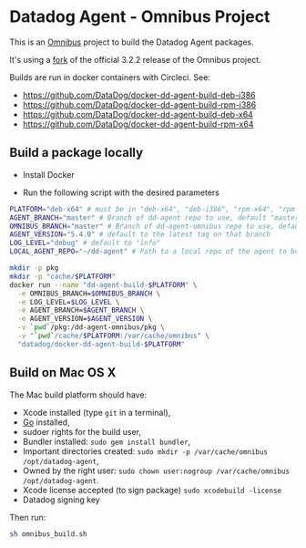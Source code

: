 Datadog Agent - Omnibus Project
================

This is an [Omnibus](https://github.com/opscode/omnibus) project to build the Datadog Agent packages.

It's using a [fork](https://github.com/DataDog/omnibus-ruby/compare/chef:v3.2.2...custom3.2.2-2) of the official 3.2.2 release of the Omnibus project.

Builds are run in docker containers with Circleci.
See:
* https://github.com/DataDog/docker-dd-agent-build-deb-i386
* https://github.com/DataDog/docker-dd-agent-build-rpm-i386
* https://github.com/DataDog/docker-dd-agent-build-deb-x64
* https://github.com/DataDog/docker-dd-agent-build-rpm-x64


## Build a package locally

* Install Docker

* Run the following script with the desired parameters

```bash
PLATFORM="deb-x64" # must be in "deb-x64", "deb-i386", "rpm-x64", "rpm-i386"
AGENT_BRANCH="master" # Branch of dd-agent repo to use, default "master"
OMNIBUS_BRANCH="master" # Branch of dd-agent-omnibus repo to use, default "master"
AGENT_VERSION="5.4.0" # default to the latest tag on that branch
LOG_LEVEL="debug" # default to "info"
LOCAL_AGENT_REPO="~/dd-agent" # Path to a local repo of the agent to build from. Defaut is not set and the build will be done against the github repo

mkdir -p pkg
mkdir -p "cache/$PLATFORM"
docker run --name "dd-agent-build-$PLATFORM" \
  -e OMNIBUS_BRANCH=$OMNIBUS_BRANCH \
  -e LOG_LEVEL=$LOG_LEVEL \
  -e AGENT_BRANCH=$AGENT_BRANCH \
  -e AGENT_VERSION=$AGENT_VERSION \
  -v `pwd`/pkg:/dd-agent-omnibus/pkg \
  -v "`pwd`/cache/$PLATFORM:/var/cache/omnibus" \
  "datadog/docker-dd-agent-build-$PLATFORM"
```

## Build on Mac OS X

The Mac build platform should have:

* Xcode installed (type `git` in a terminal),
* [Go](http://golang.org/dl/) installed,
* sudoer rights for the build user,
* Bundler installed: `sudo gem install bundler`,
* Important directories created: `sudo mkdir -p /var/cache/omnibus /opt/datadog-agent`,
* Owned by the right user: `sudo chown user:nogroup /var/cache/omnibus /opt/datadog-agent`.
* Xcode license accepted (to sign package) `sudo xcodebuild -license`
* Datadog signing key

Then run:
```bash
sh omnibus_build.sh
```
